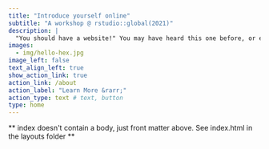 ```yaml
---
title: "Introduce yourself online"
subtitle: "A workshop @ rstudio::global(2021)"
description: |
  "You should have a website!" You may have heard this one before, or even said it yourself. In this workshop, you'll learn how to build and customize a website from the comfort of the RStudio IDE with R Markdown. 
images:
  - img/hello-hex.jpg
image_left: false
text_align_left: true
show_action_link: true
action_link: /about
action_label: "Learn More &rarr;"
action_type: text # text, button
type: home
---
```


** index doesn't contain a body, just front matter above.
See index.html in the layouts folder **
